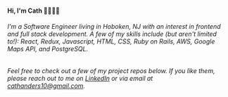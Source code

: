#### Hi, I'm Cath 👩🏼‍💻👋

###### I'm a Software Engineer living in Hoboken, NJ with an interest in frontend and full stack development. A few of my skills include (but aren't limited to!): React, Redux, Javascript, HTML, CSS, Ruby on Rails, AWS, Google Maps API, and PostgreSQL.

###### Feel free to check out a few of my project repos below. If you like them, please reach out to me on [LinkedIn](https://www.linkedin.com/in/catherineanderson5/) or via email at cathanders10@gmail.com.

<!--
**cathanderson/cathanderson** is a ✨ _special_ ✨ repository because its `README.md` (this file) appears on your GitHub profile.

Here are some ideas to get you started:

- 🔭 I’m currently working on ...
- 🌱 I’m currently learning ...
- 👯 I’m looking to collaborate on ...
- 🤔 I’m looking for help with ...
- 💬 Ask me about ...
- 📫 How to reach me: ...
- 😄 Pronouns: ...
- ⚡ Fun fact: ...
-->
